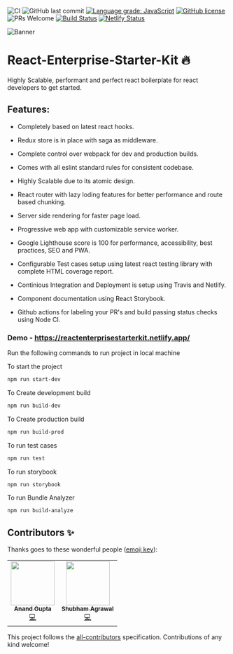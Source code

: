 ![CI](https://github.com/anandgupta193/react-enterprise-starter-kit/workflows/Node.js%20CI/badge.svg?branch=master)
![GitHub last commit](https://img.shields.io/github/last-commit/anandgupta193/react-enterprise-starter-kit)
[![Language grade: JavaScript](https://img.shields.io/lgtm/grade/javascript/g/anandgupta193/react-enterprise-starter-kit.svg?logo=lgtm&logoWidth=18)](https://lgtm.com/projects/g/anandgupta193/react-enterprise-starter-kit/context:javascript)
[![GitHub license](https://img.shields.io/github/license/anandgupta193/react-enterprise-starter-kit)](https://github.com/anandgupta193/react-enterprise-starter-kit/blob/master/LICENSE)
![PRs Welcome](https://img.shields.io/badge/PRs-welcome-brightgreen.svg)
[![Build Status](https://travis-ci.com/anandgupta193/react-enterprise-starter-kit.svg?branch=master)](https://travis-ci.com/anandgupta193/react-enterprise-starter-kit)
[![Netlify Status](https://api.netlify.com/api/v1/badges/29d03780-7500-4437-ba9b-454f0bbeb2a2/deploy-status)](https://app.netlify.com/sites/distracted-knuth-6fa18c/deploys)

![Banner](https://user-images.githubusercontent.com/24511864/87848141-f8d04780-c8fa-11ea-8dae-3dde9fe6a68d.png)

# React-Enterprise-Starter-Kit :fire:

Highly Scalable, performant and perfect react boilerplate for react developers to get started.

## Features: 

  * Completely based on latest react hooks.
  
  * Redux store is in place with saga as middleware.
  
  * Complete control over webpack for dev and production builds.
  
  * Comes with all eslint standard rules for consistent codebase.
  
  * Highly Scalable due to its atomic design.
  
  * React router with lazy loding features for better performance and route based chunking.
  
  * Server side rendering for faster page load.
  
  * Progressive web app with customizable service worker.
  
  * Google Lighthouse score is 100 for performance, accessibility, best practices, SEO and PWA.
  
  * Configurable Test cases setup using latest react testing library with complete HTML coverage report.
  
  * Continious Integration and Deployment is setup using Travis and Netlify.
  
  * Component documentation using React Storybook.
  
  * Github actions for labeling your PR's and build passing status checks using Node CI.
  

### Demo - https://reactenterprisestarterkit.netlify.app/



Run the following commands to run project in local machine

To start the project

```bash
npm run start-dev
```

To Create development build

```bash
npm run build-dev
```

To Create production build

```bash
npm run build-prod
```

To run test cases

```bash
npm run test
```

To run storybook

```bash
npm run storybook
```

To run Bundle Analyzer

```bash
npm run build-analyze
```


## Contributors ✨

Thanks goes to these wonderful people ([emoji key](https://allcontributors.org/docs/en/emoji-key)):

<!-- ALL-CONTRIBUTORS-LIST:START - Do not remove or modify this section -->
<!-- prettier-ignore-start -->
<!-- markdownlint-disable -->
<table>
  <tr>
    <td align="center"><a href="https://github.com/anandgupta193"><img src="https://avatars2.githubusercontent.com/u/24511864?v=4" width="100px;" alt=""/><br /><sub><b>Anand Gupta</b></sub></a><br /><a href="https://github.com/anandgupta193/react-enterprise-starter-kit/commits?author=anandgupta193" title="Code">💻</a></td>
    <td align="center"><a href="https://github.com/shubhamsWEB"><img src="https://avatars2.githubusercontent.com/u/32464238?v=4" width="100px;" alt=""/><br /><sub><b>Shubham Agrawal</b></sub></a><br /><a href="https://github.com/anandgupta193/react-enterprise-starter-kit/commits?author=anandgupta193" title="Code">💻</a></td>
  </tr>
</table>

<!-- markdownlint-enable -->
<!-- prettier-ignore-end -->
<!-- ALL-CONTRIBUTORS-LIST:END -->

This project follows the [all-contributors](https://github.com/all-contributors/all-contributors) specification. Contributions of any kind welcome!
